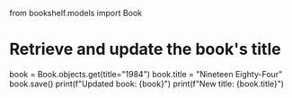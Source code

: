 from bookshelf.models import Book

# Retrieve and update the book's title
book = Book.objects.get(title="1984")
book.title = "Nineteen Eighty-Four"
book.save()
print(f"Updated book: {book}")
print(f"New title: {book.title}")
